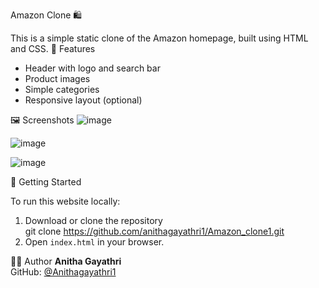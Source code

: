  Amazon Clone 🛍️
 
 This is a simple static clone of the Amazon homepage, built using HTML and CSS.
📁 Features
- Header with logo and search bar
- Product images
- Simple categories
- Responsive layout (optional)
  
🖼️ Screenshots
![image](https://github.com/user-attachments/assets/41e727f1-ad65-4988-89db-7dbc54e9b658)

![image](https://github.com/user-attachments/assets/50c2a193-881d-43aa-9057-ce9257d44371)

![image](https://github.com/user-attachments/assets/b0e60069-28d4-4b20-9efb-4fc620c255b9)

🚀 Getting Started

To run this website locally:
1. Download or clone the repository  
git clone https://github.com/anithagayathri1/Amazon_clone1.git
2. Open `index.html` in your browser.

👩‍💻 Author
**Anitha Gayathri**  
GitHub: [@Anithagayathri1](https://github.com/Anithagayathri1)
